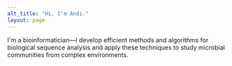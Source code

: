 ```yaml
---
alt_title: "Hi, I'm Andi."
layout: page
---
```


I'm a bioinformatician—I develop efficient methods and algorithms for biological sequence analysis and apply these techniques to study microbial communities from complex environments.

